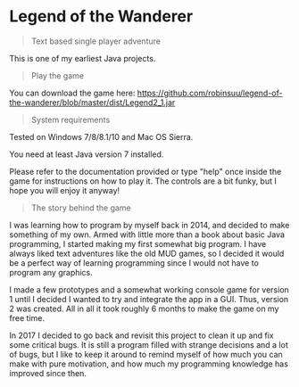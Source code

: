 # Legend of the Wanderer
> Text based single player adventure

This is one of my earliest Java projects.

> Play the game

You can download the game here: https://github.com/robinsuu/legend-of-the-wanderer/blob/master/dist/Legend2_1.jar

> System requirements

Tested on Windows 7/8/8.1/10 and Mac OS Sierra.

You need at least Java version 7 installed.

Please refer to the documentation provided or type "help" once inside the game for instructions on how to play it. The controls are a bit funky, but I hope you will enjoy it anyway!

> The story behind the game

I was learning how to program by myself back in 2014, and decided to make something of my own. Armed with little more than a book about basic Java programming, I started making my first somewhat big program. I have always liked text adventures like the old MUD games, so I decided it would be a perfect way of learning programming since I would not have to program any graphics.

I made a few prototypes and a somewhat working console game for version 1 until I decided I wanted to try and integrate the app in a GUI. Thus, version 2 was created. All in all it took roughly 6 months to make the game on my free time.

In 2017 I decided to go back and revisit this project to clean it up and fix some critical bugs. It is still a program filled with strange decisions and a lot of bugs, but I like to keep it around to remind myself of how much you can make with pure motivation, and how much my programming knowledge has improved since then.
